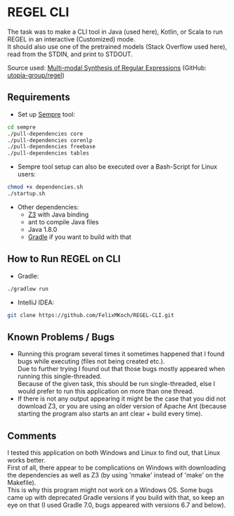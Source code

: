 # REGEL CLI
The task was to make a CLI tool in Java (used here), Kotlin, or Scala to run REGEL in an interactive (Customized) mode.  
It should also use one of the pretrained models (Stack Overflow used here), read from the STDIN, and print to STDOUT.  

Source used: [Multi-modal Synthesis of Regular Expressions](https://arxiv.org/abs/1908.03316) (GitHub: [utopia-group/regel](https://github.com/utopia-group/regel/))

## Requirements
- Set up [Sempre](https://github.com/percyliang/sempre) tool:
```bash
cd sempre
./pull-dependencies core
./pull-dependencies corenlp
./pull-dependencies freebase
./pull-dependencies tables

```
- Sempre tool setup can also be executed over a Bash-Script for Linux users:  
```bash
chmod +x dependencies.sh 
./startup.sh
```

- Other dependencies:
	- [Z3](https://github.com/Z3Prover/z3) with Java binding
	- ant to compile Java files
	- Java 1.8.0
	- [Gradle](https://gradle.org/) if you want to build with that

## How to Run REGEL on CLI

- Gradle:
```bash
./gradlew run
```

- IntelliJ IDEA:
```bash
git clone https://github.com/FelixMKoch/REGEL-CLI.git
```


## Known Problems / Bugs
- Running this program several times it sometimes happened that I found bugs while executing (files not being created etc.).  
Due to further trying I found out that those bugs mostly appeared when running this single-threaded.  
Because of the given task, this should be run single-threaded, else I would prefer to run this application on more than one thread.
- If there is not any output appearing it might be the case that you did not download Z3, or you are using an older version of Apache Ant (because starting the program also starts an ant clear + build every time).


## Comments
I tested this application on both Windows and Linux to find out, that Linux works better.  
First of all, there appear to be complications on Windows with downloading the dependencies as well as Z3 (by using 'nmake' instead of 'make' on the Makefile).  
This is why this program might not work on a Windows OS. Some bugs came up with deprecated Gradle versions if you build with that, so keep an eye on that (I used Gradle 7.0, bugs appeared with versions 6.7 and below).

  
